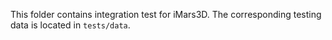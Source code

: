 This folder contains integration test for iMars3D.
The corresponding testing data is located in `tests/data`.
